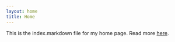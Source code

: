 ```yaml
---
layout: home
title: Home
---
```


This is the index.markdown file for my home page. Read more [here](/about).
